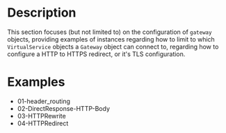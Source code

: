 # Description

This section focuses (but not limited to) on the configuration of `gateway` objects, providing examples of instances regarding how to limit to which `VirtualService` objects a `Gateway` object can connect to, regarding how to configure a HTTP to HTTPS redirect, or it's TLS configuration. 

# Examples

- 01-header_routing
- 02-DirectResponse-HTTP-Body
- 03-HTTPRewrite
- 04-HTTPRedirect



